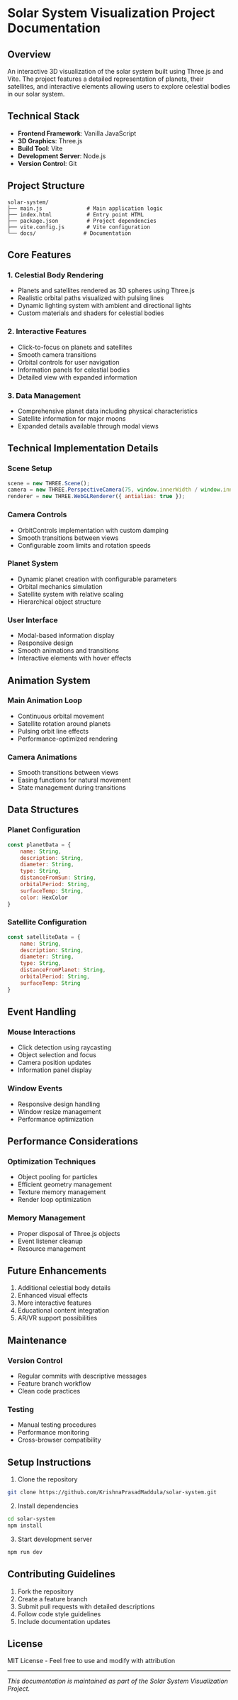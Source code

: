 # Solar System Visualization Project Documentation

## Overview
An interactive 3D visualization of the solar system built using Three.js and Vite. The project features a detailed representation of planets, their satellites, and interactive elements allowing users to explore celestial bodies in our solar system.

## Technical Stack
- **Frontend Framework**: Vanilla JavaScript
- **3D Graphics**: Three.js
- **Build Tool**: Vite
- **Development Server**: Node.js
- **Version Control**: Git

## Project Structure
```
solar-system/
├── main.js              # Main application logic
├── index.html           # Entry point HTML
├── package.json         # Project dependencies
├── vite.config.js       # Vite configuration
└── docs/               # Documentation
```

## Core Features

### 1. Celestial Body Rendering
- Planets and satellites rendered as 3D spheres using Three.js
- Realistic orbital paths visualized with pulsing lines
- Dynamic lighting system with ambient and directional lights
- Custom materials and shaders for celestial bodies

### 2. Interactive Features
- Click-to-focus on planets and satellites
- Smooth camera transitions
- Orbital controls for user navigation
- Information panels for celestial bodies
- Detailed view with expanded information

### 3. Data Management
- Comprehensive planet data including physical characteristics
- Satellite information for major moons
- Expanded details available through modal views

## Technical Implementation Details

### Scene Setup
```javascript
scene = new THREE.Scene();
camera = new THREE.PerspectiveCamera(75, window.innerWidth / window.innerHeight, 0.1, 1000);
renderer = new THREE.WebGLRenderer({ antialias: true });
```

### Camera Controls
- OrbitControls implementation with custom damping
- Smooth transitions between views
- Configurable zoom limits and rotation speeds

### Planet System
- Dynamic planet creation with configurable parameters
- Orbital mechanics simulation
- Satellite system with relative scaling
- Hierarchical object structure

### User Interface
- Modal-based information display
- Responsive design
- Smooth animations and transitions
- Interactive elements with hover effects

## Animation System

### Main Animation Loop
- Continuous orbital movement
- Satellite rotation around planets
- Pulsing orbit line effects
- Performance-optimized rendering

### Camera Animations
- Smooth transitions between views
- Easing functions for natural movement
- State management during transitions

## Data Structures

### Planet Configuration
```javascript
const planetData = {
    name: String,
    description: String,
    diameter: String,
    type: String,
    distanceFromSun: String,
    orbitalPeriod: String,
    surfaceTemp: String,
    color: HexColor
}
```

### Satellite Configuration
```javascript
const satelliteData = {
    name: String,
    description: String,
    diameter: String,
    type: String,
    distanceFromPlanet: String,
    orbitalPeriod: String,
    surfaceTemp: String
}
```

## Event Handling

### Mouse Interactions
- Click detection using raycasting
- Object selection and focus
- Camera position updates
- Information panel display

### Window Events
- Responsive design handling
- Window resize management
- Performance optimization

## Performance Considerations

### Optimization Techniques
- Object pooling for particles
- Efficient geometry management
- Texture memory management
- Render loop optimization

### Memory Management
- Proper disposal of Three.js objects
- Event listener cleanup
- Resource management

## Future Enhancements
1. Additional celestial body details
2. Enhanced visual effects
3. More interactive features
4. Educational content integration
5. AR/VR support possibilities

## Maintenance

### Version Control
- Regular commits with descriptive messages
- Feature branch workflow
- Clean code practices

### Testing
- Manual testing procedures
- Performance monitoring
- Cross-browser compatibility

## Setup Instructions

1. Clone the repository
```bash
git clone https://github.com/KrishnaPrasadMaddula/solar-system.git
```

2. Install dependencies
```bash
cd solar-system
npm install
```

3. Start development server
```bash
npm run dev
```

## Contributing Guidelines
1. Fork the repository
2. Create a feature branch
3. Submit pull requests with detailed descriptions
4. Follow code style guidelines
5. Include documentation updates

## License
MIT License - Feel free to use and modify with attribution

---

*This documentation is maintained as part of the Solar System Visualization Project.* 